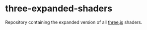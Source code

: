 # three-expanded-shaders
Repository containing the expanded version of all [three.js](https://github.com/mrdoob/three.js/) shaders.
